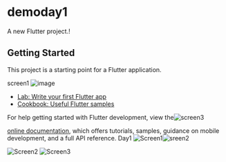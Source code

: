 # demoday1

A new Flutter project.!


## Getting Started

This project is a starting point for a Flutter application.

screen1 ![image](https://github.com/user-attachments/assets/ff90901f-6831-4ebf-a2db-5ade018ebc74)


- [Lab: Write your first Flutter app](https://docs.flutter.dev/get-started/codelab)
- [Cookbook: Useful Flutter samples](https://docs.flutter.dev/cookbook)

For help getting started with Flutter development, view the![screen3](https://github.com/user-attachments/assets/1ce52639-a8ff-4004-b60d-243195ffa666)

[online documentation](https://docs.flutter.dev/), which offers tutorials,
samples, guidance on mobile development, and a full API reference.
Day1
![ Screen1](assets/screen1.png)![sreen2](https://github.com/user-attachments/assets/299ad28a-4b34-468a-ac0c-31e45e58b48f)

![ Screen2](assets/screen2.png)
![ Screen3](assets/screen3.png)
